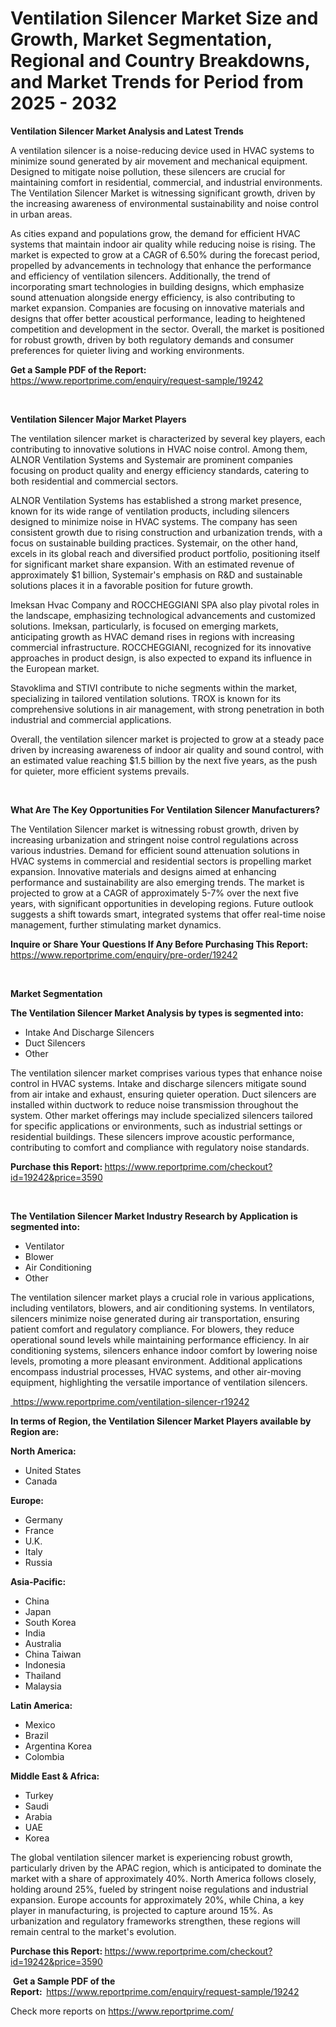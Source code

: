 <p><h1>Ventilation Silencer Market Size and Growth, Market Segmentation, Regional and Country Breakdowns, and Market Trends for Period from 2025 -  2032</h1></p><p><strong>Ventilation Silencer Market Analysis and Latest Trends</strong></p>
<p><p>A ventilation silencer is a noise-reducing device used in HVAC systems to minimize sound generated by air movement and mechanical equipment. Designed to mitigate noise pollution, these silencers are crucial for maintaining comfort in residential, commercial, and industrial environments. The Ventilation Silencer Market is witnessing significant growth, driven by the increasing awareness of environmental sustainability and noise control in urban areas. </p><p>As cities expand and populations grow, the demand for efficient HVAC systems that maintain indoor air quality while reducing noise is rising. The market is expected to grow at a CAGR of 6.50% during the forecast period, propelled by advancements in technology that enhance the performance and efficiency of ventilation silencers. Additionally, the trend of incorporating smart technologies in building designs, which emphasize sound attenuation alongside energy efficiency, is also contributing to market expansion. Companies are focusing on innovative materials and designs that offer better acoustical performance, leading to heightened competition and development in the sector. Overall, the market is positioned for robust growth, driven by both regulatory demands and consumer preferences for quieter living and working environments.</p></p>
<p><strong>Get a Sample PDF of the Report:&nbsp;</strong> <a href="https://www.reportprime.com/enquiry/request-sample/19242?utm_campaign=2200&utm_medium=2&utm_source=Github&utm_content=ia&utm_term=19032025&utm_id=ventilation-silencer">https://www.reportprime.com/enquiry/request-sample/19242</a></p>
<p>&nbsp;</p>
<p><strong>Ventilation Silencer Major Market Players</strong></p>
<p><p>The ventilation silencer market is characterized by several key players, each contributing to innovative solutions in HVAC noise control. Among them, ALNOR Ventilation Systems and Systemair are prominent companies focusing on product quality and energy efficiency standards, catering to both residential and commercial sectors.</p><p>ALNOR Ventilation Systems has established a strong market presence, known for its wide range of ventilation products, including silencers designed to minimize noise in HVAC systems. The company has seen consistent growth due to rising construction and urbanization trends, with a focus on sustainable building practices. Systemair, on the other hand, excels in its global reach and diversified product portfolio, positioning itself for significant market share expansion. With an estimated revenue of approximately $1 billion, Systemair's emphasis on R&D and sustainable solutions places it in a favorable position for future growth.</p><p>Imeksan Hvac Company and ROCCHEGGIANI SPA also play pivotal roles in the landscape, emphasizing technological advancements and customized solutions. Imeksan, particularly, is focused on emerging markets, anticipating growth as HVAC demand rises in regions with increasing commercial infrastructure. ROCCHEGGIANI, recognized for its innovative approaches in product design, is also expected to expand its influence in the European market.</p><p>Stavoklima and STIVI contribute to niche segments within the market, specializing in tailored ventilation solutions. TROX is known for its comprehensive solutions in air management, with strong penetration in both industrial and commercial applications.</p><p>Overall, the ventilation silencer market is projected to grow at a steady pace driven by increasing awareness of indoor air quality and sound control, with an estimated value reaching $1.5 billion by the next five years, as the push for quieter, more efficient systems prevails.</p></p>
<p>&nbsp;</p>
<p><strong>What Are The Key Opportunities For Ventilation Silencer Manufacturers?</strong></p>
<p><p>The Ventilation Silencer market is witnessing robust growth, driven by increasing urbanization and stringent noise control regulations across various industries. Demand for efficient sound attenuation solutions in HVAC systems in commercial and residential sectors is propelling market expansion. Innovative materials and designs aimed at enhancing performance and sustainability are also emerging trends. The market is projected to grow at a CAGR of approximately 5-7% over the next five years, with significant opportunities in developing regions. Future outlook suggests a shift towards smart, integrated systems that offer real-time noise management, further stimulating market dynamics.</p></p>
<p><strong>Inquire or Share Your Questions If Any Before Purchasing This Report:</strong> <a href="https://www.reportprime.com/enquiry/pre-order/19242?utm_campaign=2200&utm_medium=2&utm_source=Github&utm_content=ia&utm_term=19032025&utm_id=ventilation-silencer">https://www.reportprime.com/enquiry/pre-order/19242</a></p>
<p>&nbsp;</p>
<p><strong>Market Segmentation</strong></p>
<p><strong>The Ventilation Silencer Market Analysis by types is segmented into:</strong></p>
<p><ul><li>Intake And Discharge Silencers</li><li>Duct Silencers</li><li>Other</li></ul></p>
<p><p>The ventilation silencer market comprises various types that enhance noise control in HVAC systems. Intake and discharge silencers mitigate sound from air intake and exhaust, ensuring quieter operation. Duct silencers are installed within ductwork to reduce noise transmission throughout the system. Other market offerings may include specialized silencers tailored for specific applications or environments, such as industrial settings or residential buildings. These silencers improve acoustic performance, contributing to comfort and compliance with regulatory noise standards.</p></p>
<p><strong>Purchase this Report:&nbsp;</strong><a href="https://www.reportprime.com/checkout?id=19242&price=3590&utm_campaign=2200&utm_medium=2&utm_source=Github&utm_content=ia&utm_term=19032025&utm_id=ventilation-silencer">https://www.reportprime.com/checkout?id=19242&price=3590</a></p>
<p>&nbsp;</p>
<p><strong>The Ventilation Silencer Market Industry Research by Application is segmented into:</strong></p>
<p><ul><li>Ventilator</li><li>Blower</li><li>Air Conditioning</li><li>Other</li></ul></p>
<p><p>The ventilation silencer market plays a crucial role in various applications, including ventilators, blowers, and air conditioning systems. In ventilators, silencers minimize noise generated during air transportation, ensuring patient comfort and regulatory compliance. For blowers, they reduce operational sound levels while maintaining performance efficiency. In air conditioning systems, silencers enhance indoor comfort by lowering noise levels, promoting a more pleasant environment. Additional applications encompass industrial processes, HVAC systems, and other air-moving equipment, highlighting the versatile importance of ventilation silencers.</p></p>
<p><a href="https://www.reportprime.com/ventilation-silencer-r19242?utm_campaign=2200&utm_medium=2&utm_source=Github&utm_content=ia&utm_term=19032025&utm_id=ventilation-silencer">&nbsp;https://www.reportprime.com/ventilation-silencer-r19242</a></p>
<p><strong>In terms of Region, the Ventilation Silencer Market Players available by Region are:</strong></p>
<p>
    <p> <strong> North America: </strong>
        <ul>
            <li>United States</li>
            <li>Canada</li>
        </ul>
        </p> 
    <p> <strong> Europe: </strong>
        <ul>
            <li>Germany</li>
            <li>France</li>
            <li>U.K.</li>
            <li>Italy</li>
            <li>Russia</li>
        </ul>
        </p> 
    <p> <strong> Asia-Pacific: </strong>
        <ul>
            <li>China</li>
            <li>Japan</li>
            <li>South Korea</li>
            <li>India</li>
            <li>Australia</li>
            <li>China Taiwan</li>
            <li>Indonesia</li>
            <li>Thailand</li>
            <li>Malaysia</li>
        </ul>
        </p> 
    <p> <strong> Latin America: </strong>
        <ul>
            <li>Mexico</li>
            <li>Brazil</li>
            <li>Argentina Korea</li>
            <li>Colombia</li>
        </ul>
        </p> 
    <p> <strong> Middle East & Africa: </strong>
        <ul>
            <li>Turkey</li>
            <li>Saudi</li>
            <li>Arabia</li>
            <li>UAE</li>
            <li>Korea</li>
        </ul>
    </p>
    </p>
<p><p>The global ventilation silencer market is experiencing robust growth, particularly driven by the APAC region, which is anticipated to dominate the market with a share of approximately 40%. North America follows closely, holding around 25%, fueled by stringent noise regulations and industrial expansion. Europe accounts for approximately 20%, while China, a key player in manufacturing, is projected to capture around 15%. As urbanization and regulatory frameworks strengthen, these regions will remain central to the market's evolution.</p></p>
<p><strong>Purchase this Report: </strong><a href="https://www.reportprime.com/checkout?id=19242&price=3590&utm_campaign=2200&utm_medium=2&utm_source=Github&utm_content=ia&utm_term=19032025&utm_id=ventilation-silencer">https://www.reportprime.com/checkout?id=19242&price=3590</a></p>
<p>&nbsp;<strong>Get a Sample PDF of the Report:&nbsp;&nbsp;</strong><a href="https://www.reportprime.com/enquiry/request-sample/19242?utm_campaign=2200&utm_medium=2&utm_source=Github&utm_content=ia&utm_term=19032025&utm_id=ventilation-silencer">https://www.reportprime.com/enquiry/request-sample/19242</a></p>
<p><strong></strong></p>
<p>Check more reports on <a href="https://www.reportprime.com/?utm_campaign=2200&utm_medium=2&utm_source=Github&utm_content=ia&utm_term=19032025&utm_id=ventilation-silencer">https://www.reportprime.com/</a></p>